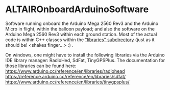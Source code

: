 # ALTAIROnboardArduinoSoftware
Software running onboard the Arduino Mega 2560 Rev3 and the Arduino Micro in flight, within the balloon payload; and also the software on the Arduino Mega 2560 Rev3 within each ground station.  Most of the actual code is within C++ classes within the <a href="https://github.com/ProjectALTAIR/ALTAIROnboardArduinoSoftware/tree/master/libraries"> "libraries" subdirectory</a> (just as it should be! \<shakes finger...\> :) .

On windows, one might have to install the following libraries via the Arduino IDE library manager: RadioHed, SdFat, TinyGPSPlus.
The documentation for those libraries can be found here:
https://www.arduino.cc/reference/en/libraries/radiohead
https://reference.arduino.cc/reference/en/libraries/sdfat/
https://www.arduino.cc/reference/en/libraries/tinygpsplus/
